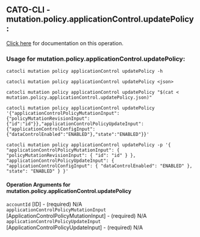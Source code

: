 
## CATO-CLI - mutation.policy.applicationControl.updatePolicy:
[Click here](https://api.catonetworks.com/documentation/#mutation-mutation.policy.applicationControl.updatePolicy) for documentation on this operation.

### Usage for mutation.policy.applicationControl.updatePolicy:

`catocli mutation policy applicationControl updatePolicy -h`

`catocli mutation policy applicationControl updatePolicy <json>`

`catocli mutation policy applicationControl updatePolicy "$(cat < mutation.policy.applicationControl.updatePolicy.json)"`

`catocli mutation policy applicationControl updatePolicy '{"applicationControlPolicyMutationInput":{"policyMutationRevisionInput":{"id":"id"}},"applicationControlPolicyUpdateInput":{"applicationControlConfigInput":{"dataControlEnabled":"ENABLED"},"state":"ENABLED"}}'`

`catocli mutation policy applicationControl updatePolicy -p '{
    "applicationControlPolicyMutationInput": {
        "policyMutationRevisionInput": {
            "id": "id"
        }
    },
    "applicationControlPolicyUpdateInput": {
        "applicationControlConfigInput": {
            "dataControlEnabled": "ENABLED"
        },
        "state": "ENABLED"
    }
}'`


#### Operation Arguments for mutation.policy.applicationControl.updatePolicy ####

`accountId` [ID] - (required) N/A    
`applicationControlPolicyMutationInput` [ApplicationControlPolicyMutationInput] - (required) N/A    
`applicationControlPolicyUpdateInput` [ApplicationControlPolicyUpdateInput] - (required) N/A    
